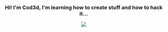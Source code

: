 ### <div align="center">Hi! I'm Cod3d, I'm learning how to create stuff and how to hack it...</div>
<div align="center">
  <img src="https://github-readme-stats.vercel.app/api/top-langs/?username=cod3ddot&langs_count=8" />
</div>
